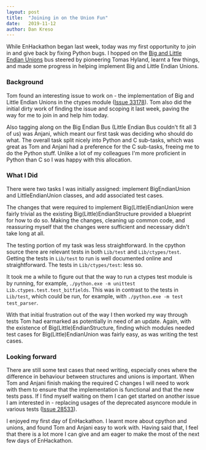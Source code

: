 ```yaml
---
layout: post
title:  "Joining in on the Union Fun"
date:   2019-11-12
author: Dan Kreso
---
```



While EnHackathon began last week, today was my first opportunity to join in and give back by fixing Python bugs. I hopped on the [Big and Little Endian Unions](https://enhackathon.github.io/2019/11/04/TomasHyland.html) bus steered by pioneering Tomas Hyland, learnt a few things, and made some progress in helping implement Big and Little Endian Unions.


### Background

Tom found an interesting issue to work on - the implementation of Big and Little Endian Unions in the ctypes module ([Issue 33178](https://bugs.python.org/issue33178)). Tom also did the initial dirty work of finding the issue and scoping it last week, paving the way for me to join in and help him today.

Also tagging along on the Big Endian Bus (Little Endian Bus couldn't fit all 3 of us) was Anjani, which meant our first task was deciding who should do what. The overall task split nicely into Python and C sub-tasks, which was great as Tom and Anjani had a preference for the C sub-tasks, freeing me to do the Python stuff. Unlike a lot of my colleagues I'm more proficient in Python than C so I was happy with this allocation.

### What I Did

There were two tasks I was initially assigned: implement BigEndianUnion and LittleEndianUnion classes, and add associated test cases.

The changes that were required to implement Big(Little)EndianUnion were fairly trivial as the existing Big(Little)EndianStructure provided a blueprint for how to do so. Making the changes, cleaning up common code, and reassuring myself that the changes were sufficient and necessary didn't take long at all.

The testing portion of my task was less straightforward. In the cpython source there are relevant tests in both `Lib/test` and `Lib/ctypes/test`. Getting the tests in `Lib/test` to run is well documented online and straightforward. The tests in `Lib/ctypes/test`: less so.

It took me a while to figure out that the way to run a ctypes test module is by running, for example, `./python.exe -m unittest Lib.ctypes.test.test_bitfields`. This was in contrast to the tests in `Lib/test`, which could be run, for example, with `./python.exe -m test test_parser`.

With that initial frustration out of the way I then worked my way through tests Tom had earmarked as potentially in need of an update. Again, with the existence of Big(Little)EndianStructure, finding which modules needed test cases for Big(Little)EndianUnion was fairly easy, as was writing the test cases.

### Looking forward

There are still some test cases that need writing, especially ones where the difference in behaviour between structures and unions is important. When Tom and Anjani finish making the required C changes I will need to work with them to ensure that the implementation is functional and that the new tests pass. If I find myself waiting on them I can get started on another issue I am interested in - replacing usages of the deprecated asyncore module in various tests ([Issue 28533](https://bugs.python.org/issue28533)).

I enjoyed my first day of EnHackathon. I learnt more about cpython and unions, and found Tom and Anjani easy to work with. Having said that, I feel that there is a lot more I can give and am eager to make the most of the next few days of EnHackathon.